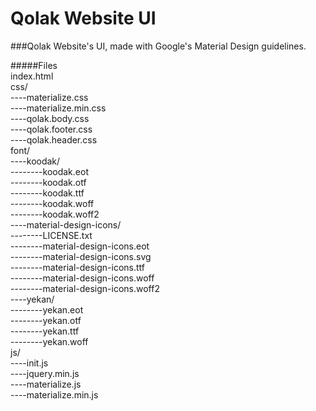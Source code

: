 # Qolak Website UI
###Qolak Website's UI, made with Google's Material Design guidelines.

#####Files<br />
index.html<br />
css/<br />
----materialize.css<br />
----materialize.min.css<br />
----qolak.body.css<br />
----qolak.footer.css<br />
----qolak.header.css<br />
font/<br />
----koodak/<br />
--------koodak.eot<br />
--------koodak.otf<br />
--------koodak.ttf<br />
--------koodak.woff<br />
--------koodak.woff2<br />
----material-design-icons/<br />
--------LICENSE.txt<br />
--------material-design-icons.eot<br />
--------material-design-icons.svg<br />
--------material-design-icons.ttf<br />
--------material-design-icons.woff<br />
--------material-design-icons.woff2<br />
----yekan/<br />
--------yekan.eot<br />
--------yekan.otf<br />
--------yekan.ttf<br />
--------yekan.woff<br />
js/<br />
----init.js<br />
----jquery.min.js<br />
----materialize.js<br />
----materialize.min.js<br />
